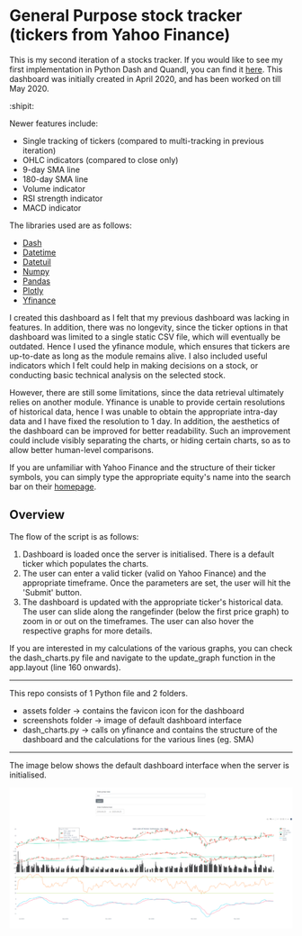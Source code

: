 # General Purpose stock tracker (tickers from Yahoo Finance)

This is my second iteration of a stocks tracker. If you would like to see my first implementation in Python Dash and Quandl, you can find it <a href="https://github.com/mi-mran/basic_stock_tracker" target="_blank">here</a>. This dashboard was initially created in April 2020, and has been worked on till May 2020.

:shipit:

Newer features include:
- Single tracking of tickers (compared to multi-tracking in previous iteration)
- OHLC indicators (compared to close only)
- 9-day SMA line
- 180-day SMA line
- Volume indicator
- RSI strength indicator
- MACD indicator

The libraries used are as follows:
- [Dash](https://dash.plotly.com/)
- [Datetime](https://docs.python.org/3/library/datetime.html)
- [Datetuil](https://dateutil.readthedocs.io/en/stable/)
- [Numpy](https://numpy.org/) 
- [Pandas](https://pandas.pydata.org/)
- [Plotly](https://plotly.com/python/)
- [Yfinance](https://github.com/ranaroussi/yfinance)

I created this dashboard as I felt that my previous dashboard was lacking in features. In addition, there was no longevity, since the ticker options in that dashboard was limited to a single static CSV file, which will eventually be outdated. Hence I used the yfinance module, which ensures that tickers are up-to-date as long as the module remains alive. I also included useful indicators which I felt could help in making decisions on a stock, or conducting basic technical analysis on the selected stock.

However, there are still some limitations, since the data retrieval ultimately relies on another module. Yfinance is unable to provide certain resolutions of historical data, hence I was unable to obtain the appropriate intra-day data and I have fixed the resolution to 1 day. In addition, the aesthetics of the dashboard can be improved for better readability. Such an improvement could include visibly separating the charts, or hiding certain charts, so as to allow better human-level comparisons.

If you are unfamiliar with Yahoo Finance and the structure of their ticker symbols, you can simply type the appropriate equity's name into the search bar on their <a href="https://finance.yahoo.com/">homepage</a>.

## Overview

The flow of the script is as follows:

1. Dashboard is loaded once the server is initialised. There is a default ticker which populates the charts.
2. The user can enter a valid ticker (valid on Yahoo Finance) and the appropriate timeframe. Once the parameters are set, the user will hit the 'Submit' button.
3. The dashboard is updated with the appropriate ticker's historical data. The user can slide along the rangefinder (below the first price graph) to zoom in or out on the timeframes. The user can also hover the respective graphs for more details.

If you are interested in my calculations of the various graphs, you can check the dash_charts.py file and navigate to the update_graph function in the app.layout (line 160 onwards).

---

This repo consists of 1 Python file and 2 folders.

- assets folder -> contains the favicon icon for the dashboard
- screenshots folder -> image of default dashboard interface
- dash_charts.py -> calls on yfinance and contains the structure of the dashboard and the calculations for the various lines (eg. SMA)

---

The image below shows the default dashboard interface when the server is initialised.

![image](./screenshots/finance_charts_default.PNG)
